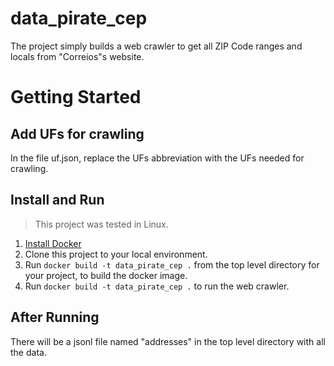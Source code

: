 # data_pirate_cep

The project simply builds a web crawler to get all ZIP Code ranges and locals from "Correios"s website.

# Getting Started

## Add UFs for crawling

In the file uf.json, replace the UFs abbreviation with the UFs needed for crawling.

## Install and Run

> This project was tested in Linux.

1. [Install Docker](https://docs.docker.com/install/)
2. Clone this project to your local environment.
3. Run `docker build -t data_pirate_cep .` from the top level directory for your project, to build the docker image.
4. Run `docker build -t data_pirate_cep .` to run the web crawler.

## After Running

There will be a jsonl file named "addresses" in the top level directory with all the data.